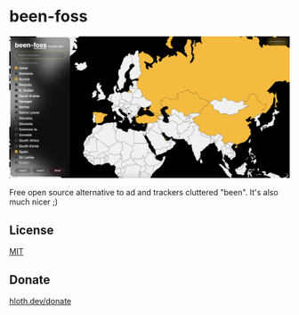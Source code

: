 # been-foss

![Banner](docs/banner.png)

Free open source alternative to ad and trackers cluttered "been". It's also much nicer ;)

## License

[MIT](./LICENSE)

## Donate

[hloth.dev/donate](https://hloth.dev/donate)
